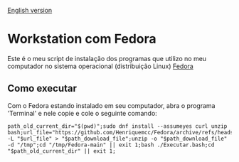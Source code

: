 [English version](README.EN.md)

# Workstation com Fedora

Este é o meu script de instalação dos programas que utilizo no meu computador no sistema operacional (distribuição
Linux) [Fedora](https://getfedora.org)

## Como executar

Com o Fedora estando instalado em seu computador, abra o programa 'Terminal' e nele copie e cole o seguinte comando:

```
path_old_current_dir="$(pwd)";sudo dnf install --assumeyes curl unzip bash;url_file="https://github.com/Henriquemcc/Fedora/archive/refs/heads/main.zip";path_download_file="/tmp/Fedora_main.zip";curl -L "$url_file" > "$path_download_file";unzip -o "$path_download_file" -d "/tmp";cd "/tmp/Fedora-main" || exit 1;bash ./Executar.bash;cd "$path_old_current_dir" || exit 1;
```
